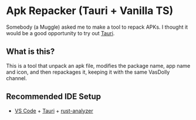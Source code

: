 # Apk Repacker (Tauri + Vanilla TS)

Somebody (a Muggle) asked me to make a tool to repack APKs. I thought it would be a good opportunity to try out [Tauri](https://tauri.studio/en/).

## What is this?

This is a tool that unpack an apk file, modifies the package name, app name and icon, and then repackages it, keeping it with the same VasDolly channel.

## Recommended IDE Setup

- [VS Code](https://code.visualstudio.com/) + [Tauri](https://marketplace.visualstudio.com/items?itemName=tauri-apps.tauri-vscode) + [rust-analyzer](https://marketplace.visualstudio.com/items?itemName=rust-lang.rust-analyzer)
